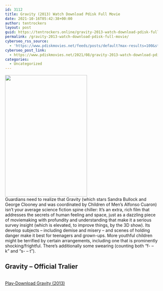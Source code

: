 ```yaml
---
id: 3112
title: Gravity (2013) Watch Download Pdisk Full Movie
date: 2021-10-16T05:42:38+00:00
author: tentrockers
layout: post
guid: https://tentrockers.online/gravity-2013-watch-download-pdisk-full-movie/
permalink: /gravity-2013-watch-download-pdisk-full-movie/
cyberseo_rss_source:
  - 'https://www.pdiskmovies.net/feeds/posts/default?max-results=100&start-index=901'
cyberseo_post_link:
  - https://www.pdiskmovies.net/2021/08/gravity-2013-watch-download-pdisk-full.html
categories:
  - Uncategorized
---
```

<div class="separator">
  <a href="https://1.bp.blogspot.com/-FNfH11RLS5g/YR4U1BxMOHI/AAAAAAAAafY/QrjOip7utO4b-RDToPDE4uw91jAcliGmwCLcBGAsYHQ/s1479/Gravity%2B%25282013%2529%2BWatch%2BDownload%2BPdisk%2BFull%2BMovie.jpg"><img loading="lazy" border="0" data-original-height="1479" data-original-width="1000" height="400" src="https://1.bp.blogspot.com/-FNfH11RLS5g/YR4U1BxMOHI/AAAAAAAAafY/QrjOip7utO4b-RDToPDE4uw91jAcliGmwCLcBGAsYHQ/w270-h400/Gravity%2B%25282013%2529%2BWatch%2BDownload%2BPdisk%2BFull%2BMovie.jpg" width="270" /></a>
</div>



<div>
  <span>Guardians need to realize that Gravity (which stars Sandra Bullock and George Clooney and was coordinated by Children of Men&#8217;s Alfonso Cuaron) isn&#8217;t your average science fiction spine chiller: It&#8217;s an extra, rich film that addresses the secrets of human feeling and space, just as a dazzling piece of moviemaking with profundity and understanding that make it a serious survey insight (which is elevated, to improve things, by the 3D show). Its develop subjects &#8211; including demise and misery &#8211; and scenes of holding danger make it best for teenagers and grown-ups. More youthful children might be terrified by certain arrangements, including one that is prominently shocking/frightful. There&#8217;s additionally some swearing (counting both &#8220;f- &#8211; k&#8221; and &#8220;s- &#8211; t&#8221;).</span>
</div>

## <span>Gravity &#8211; Official Tralier</span>

  
<a href="https://www.cofilink.com/share-video?videoid=nv2j290037nv" onclick="window.open('https://www.cofilink.com/share-video?videoid=nv2j290037nv','popup','width=600,height=600'); return false;" target="popup" rel="noopener"><br /> Play-Download Gravity (2013)<br /> </a>